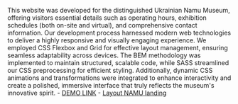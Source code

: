 This website was developed for the distinguished Ukrainian Namu Museum, offering visitors essential details such as operating hours, exhibition schedules (both on-site and virtual), and comprehensive contact information. Our development process harnessed modern web technologies to deliver a highly responsive and visually engaging experience. We employed CSS Flexbox and Grid for effective layout management, ensuring seamless adaptability across devices. The BEM methodology was implemented to maintain structured, scalable code, while SASS streamlined our CSS preprocessing for efficient styling. Additionally, dynamic CSS animations and transformations were integrated to enhance interactivity and create a polished, immersive interface that truly reflects the museum's innovative spirit.
    - [DEMO LINK](https://<your_account>.github.io/<repo_name>/)
    - [Layout NAMU landing]([https://<your_account>.github.io/<repo_name>/](https://www.figma.com/design/cRBCqE06cDrY3s4jX7h3iY/%D0%9D%D0%90%D0%9C%D0%A3-(Edit)?node-id=264-6&t=hCvWm73XarHywOgR-0))
